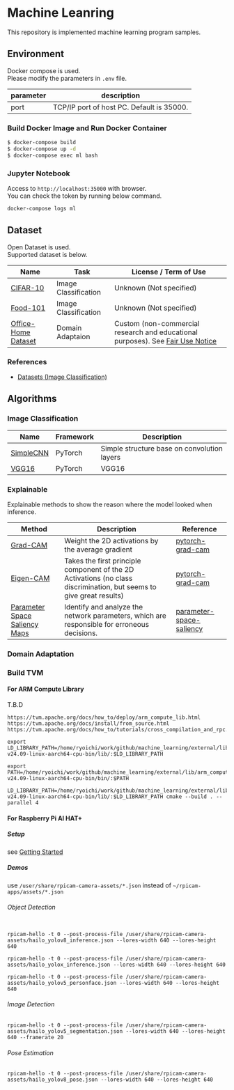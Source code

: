 # Machine Leanring

This repository is implemented machine learning program samples.

## Environment

Docker compose is used.  
Please modify the parameters in `.env` file.

|parameter|description|
|---|---|
|port|TCP/IP port of host PC. Default is 35000.|

### Build Docker Image and Run Docker Container

```bash
$ docker-compose build
$ docker-compose up -d
$ docker-compose exec ml bash
```

### Jupyter Notebook

Access to `http://localhost:35000` with browser.  
You can check the token by running below command.

```bash
docker-compose logs ml
```

## Dataset

Open Dataset is used.  
Supported dataset is below.

|Name|Task|License / Term of Use|
|---|---|---|
|[CIFAR-10](https://www.cs.toronto.edu/~kriz/cifar.html)|Image Classification|Unknown (Not specified)|
|[Food-101](https://data.vision.ee.ethz.ch/cvl/datasets_extra/food-101/)|Image Classification|Unknown (Not specified)|
|[Office-Home Dataset](https://www.hemanthdv.org/officeHomeDataset.html)|Domain Adaptaion|Custom (non-commercial research and educational purposes). See [Fair Use Notice](https://www.hemanthdv.org/officeHomeDataset.html)|

### References

- [Datasets (Image Classification)](https://paperswithcode.com/datasets?task=image-classification)

## Algorithms

### Image Classification

|Name|Framework|Description|
|---|---|---|
|[SimpleCNN](./models/pytorch/simple_cnn.py)|PyTorch|Simple structure base on convolution layers|
|[VGG16](./models/pytorch/vgg16.py)|PyTorch|VGG16|

### Explainable

Explainable methods to show the reason where the model looked when inference.

|Method|Description|Reference|
|---|---|---|
|[Grad-CAM](./explainable_ai/pytorch/grad_cam.py)|Weight the 2D activations by the average gradient|[pytorch-grad-cam](https://github.com/jacobgil/pytorch-grad-cam/tree/51ae19245f655cf0ee334db2a945ceb1a4d6df59)|
|[Eigen-CAM](./explainable_ai/pytorch/eigen_cam.py)|Takes the first principle component of the 2D Activations (no class discrimination, but seems to give great results)|[pytorch-grad-cam](https://github.com/jacobgil/pytorch-grad-cam/tree/51ae19245f655cf0ee334db2a945ceb1a4d6df59)|
|[Parameter Space Saliency Maps](./explainable_ai/pytorch/pss.py)| Identify and analyze the network parameters,  which are responsible for erroneous decisions.|[parameter-space-saliency](https://github.com/LevinRoman/parameter-space-saliency/tree/0e3b3d69c6e222aee6af0264d7ce3ddc6d19744e)|

### Domain Adaptation

### Build TVM

#### For ARM Compute Library

T.B.D

```
https://tvm.apache.org/docs/how_to/deploy/arm_compute_lib.html
https://tvm.apache.org/docs/install/from_source.html
https://tvm.apache.org/docs/how_to/tutorials/cross_compilation_and_rpc.html

export LD_LIBRARY_PATH=/home/ryoichi/work/github/machine_learning/external/lib/arm_compute-v24.09-linux-aarch64-cpu-bin/lib/:$LD_LIBRARY_PATH

export PATH=/home/ryoichi/work/github/machine_learning/external/lib/arm_compute-v24.09-linux-aarch64-cpu-bin/bin/:$PATH

LD_LIBRARY_PATH=/home/ryoichi/work/github/machine_learning/external/lib/arm_compute-v24.09-linux-aarch64-cpu-bin/lib/:$LD_LIBRARY_PATH cmake --build . --parallel 4
```

#### For Raspberry Pi AI HAT+

##### Setup

see [Getting Started](https://www.raspberrypi.com/documentation/computers/ai.html)

##### Demos

use `/user/share/rpicam-camera-assets/*.json` instead of `~/rpicam-apps/assets/*.json`

###### Object Detection

```rpicam-hello -t 0 --post-process-file /user/share/rpicam-camera-assets/hailo_yolov6_inference.json --lores-width 640 --lores-height 640
```

```
rpicam-hello -t 0 --post-process-file /user/share/rpicam-camera-assets/hailo_yolov8_inference.json --lores-width 640 --lores-height 640
```

```
rpicam-hello -t 0 --post-process-file /user/share/rpicam-camera-assets/hailo_yolox_inference.json --lores-width 640 --lores-height 640
```

```
rpicam-hello -t 0 --post-process-file /user/share/rpicam-camera-assets/hailo_yolov5_personface.json --lores-width 640 --lores-height 640
```

###### Image Detection

```
rpicam-hello -t 0 --post-process-file /user/share/rpicam-camera-assets/hailo_yolov5_segmentation.json --lores-width 640 --lores-height 640 --framerate 20
```

###### Pose Estimation

```
rpicam-hello -t 0 --post-process-file /user/share/rpicam-camera-assets/hailo_yolov8_pose.json --lores-width 640 --lores-height 640
```
